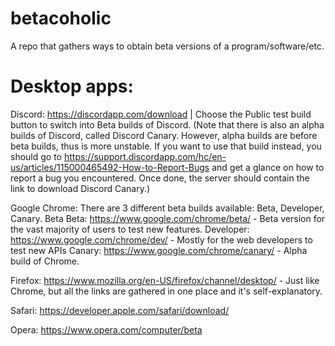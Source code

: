 # betacoholic
A repo that gathers ways to obtain beta versions of a program/software/etc.

# Desktop apps:

Discord: https://discordapp.com/download | Choose the Public test build button to switch into Beta builds of Discord.
(Note that there is also an alpha builds of Discord, called Discord Canary. However, alpha builds are before beta builds, thus is more unstable. If you want to use that build instead, you should go to https://support.discordapp.com/hc/en-us/articles/115000465492-How-to-Report-Bugs and get a glance on how to report a bug you encountered. Once done, the server should contain the link to download Discord Canary.)

Google Chrome: There are 3 different beta builds available: Beta, Developer, Canary. Beta 
  Beta: https://www.google.com/chrome/beta/ - Beta version for the vast majority of users to test new features.
  Developer: https://www.google.com/chrome/dev/ - Mostly for the web developers to test new APIs
  Canary: https://www.google.com/chrome/canary/ - Alpha build of Chrome.
  
Firefox: https://www.mozilla.org/en-US/firefox/channel/desktop/ - Just like Chrome, but all the links are gathered in one place and it's self-explanatory.

Safari: https://developer.apple.com/safari/download/

Opera: https://www.opera.com/computer/beta

